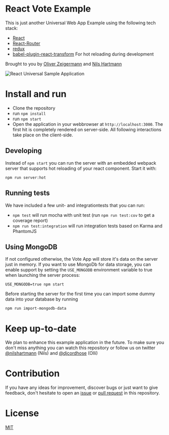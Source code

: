 # React Vote Example

This is just another Universal Web App Example using the following tech stack:

* [React](https://facebook.github.io/react/)
* [React-Router](https://github.com/rackt/react-router)
* [redux](http://redux.js.org/)
* [babel-plugin-react-transform](https://github.com/gaearon/babel-plugin-react-transform) For hot reloading during development

Brought to you by [Oliver Zeigermann](http://zeigermann.eu/) and [Nils Hartmann](http://nilshartmann.net)

![React Universal Sample Application](screenshot1.png)

# Install and run

* Clone the repository
* run `npm install`
* run `npm start`
* Open the application in your webbrowser at `http://localhost:3000`. The first hit is completely rendered on server-side. All following interactions take place on the client-side.

## Developing

Instead of `npm start` you can run the server with an embedded webpack server that supports hot reloading of your react component. Start it with:
```
npm run server:hot
```

## Running tests

We have included a few unit- and integrationtests that you can run:

* `npm test` will run mocha with unit test (run `npm run test:cov` to get a coverage report)
* `npm run test:integration` will run integration tests based on Karma and PhantomJS

## Using MongoDB

If not configured otherwise, the Vote App will store it's data on the server just in memory. If you want to use MongoDb
for data storage, you can enable support by setting the `USE_MONGODB` environment variable to true when launching
the server process:
```
USE_MONGODB=true npm start
```

Before starting the server for the first time you can import some dummy data into your database by running
```
npm run import-mongodb-data
```

# Keep up-to-date

We plan to enhance this example application in the future. To make sure you don't miss anything you can watch this repository
 or follow us on twitter [@nilshartmann](https://twitter.com/nilshartmann) (Nils) and [@djcordhose](https://twitter.com/djcordhose) (Olli)

# Contribution

If you have any ideas for improvement, discover bugs or just want to give feedback, don't hesitate to open an [issue](https://github.com/nilshartmann/react-vote-example/issues)
or [pull request](https://github.com/nilshartmann/react-vote-example/pulls) in this repository.

# License

[MIT](LICENSE.md)


